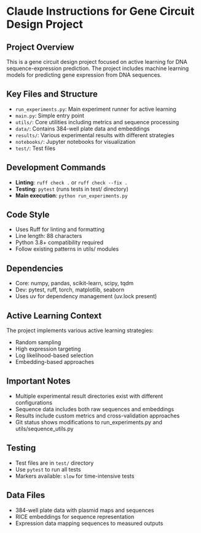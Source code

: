 # Claude Instructions for Gene Circuit Design Project

## Project Overview
This is a gene circuit design project focused on active learning for DNA sequence-expression prediction. The project includes machine learning models for predicting gene expression from DNA sequences.

## Key Files and Structure
- `run_experiments.py`: Main experiment runner for active learning
- `main.py`: Simple entry point
- `utils/`: Core utilities including metrics and sequence processing
- `data/`: Contains 384-well plate data and embeddings
- `results/`: Various experimental results with different strategies
- `notebooks/`: Jupyter notebooks for visualization
- `test/`: Test files

## Development Commands
- **Linting**: `ruff check .` or `ruff check --fix .`
- **Testing**: `pytest` (runs tests in test/ directory)
- **Main execution**: `python run_experiments.py`

## Code Style
- Uses Ruff for linting and formatting
- Line length: 88 characters
- Python 3.8+ compatibility required
- Follow existing patterns in utils/ modules

## Dependencies
- Core: numpy, pandas, scikit-learn, scipy, tqdm
- Dev: pytest, ruff, torch, matplotlib, seaborn
- Uses uv for dependency management (uv.lock present)

## Active Learning Context
The project implements various active learning strategies:
- Random sampling
- High expression targeting
- Log likelihood-based selection
- Embedding-based approaches

## Important Notes
- Multiple experimental result directories exist with different configurations
- Sequence data includes both raw sequences and embeddings
- Results include custom metrics and cross-validation approaches
- Git status shows modifications to run_experiments.py and utils/sequence_utils.py

## Testing
- Test files are in `test/` directory
- Use `pytest` to run all tests
- Markers available: `slow` for time-intensive tests

## Data Files
- 384-well plate data with plasmid maps and sequences
- RICE embeddings for sequence representation
- Expression data mapping sequences to measured outputs
